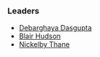 ### Leaders

* [Debarghaya Dasgupta](mailto:debarghaya@owasp.org)
* [Blair Hudson](mailto:blair.hudson@owasp.org)
* [Nickelby Thane](mailto:nickelby.thane@owasp.org)
